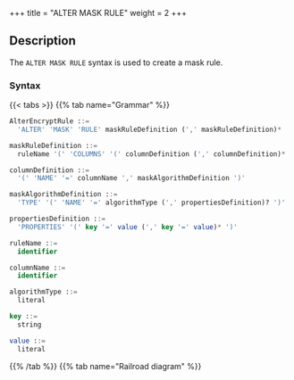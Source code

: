 +++
title = "ALTER MASK RULE"
weight = 2
+++

## Description

The `ALTER MASK RULE` syntax is used to create a mask rule.

### Syntax

{{< tabs >}}
{{% tab name="Grammar" %}}
```sql
AlterEncryptRule ::=
  'ALTER' 'MASK' 'RULE' maskRuleDefinition (',' maskRuleDefinition)*

maskRuleDefinition ::=
  ruleName '(' 'COLUMNS' '(' columnDefinition (',' columnDefinition)* ')' ')'

columnDefinition ::=
  '(' 'NAME' '=' columnName ',' maskAlgorithmDefinition ')'

maskAlgorithmDefinition ::=
  'TYPE' '(' 'NAME' '=' algorithmType (',' propertiesDefinition)? ')'

propertiesDefinition ::=
  'PROPERTIES' '(' key '=' value (',' key '=' value)* ')'

ruleName ::=
  identifier

columnName ::=
  identifier

algorithmType ::=
  literal

key ::=
  string

value ::=
  literal
```
{{% /tab %}}
{{% tab name="Railroad diagram" %}}
<iframe frameborder="0" name="diagram" id="diagram" width="100%" height="100%"></iframe>
{{% /tab %}}
{{< /tabs >}}

### Supplement

- `algorithmType` specifies the data masking algorithm type, please refer to [Data Masking Algorithm](/en/user-manual/common-config/builtin-algorithm/mask/).

### Example

#### Alter a mask rule

```sql
ALTER MASK RULE t_mask (
COLUMNS(
(NAME=phone_number,TYPE(NAME='MASK_FROM_X_TO_Y', PROPERTIES("from-x"=1, "to-y"=2, "replace-char"="*"))),
(NAME=address,TYPE(NAME='MD5'))
));
```

### Reserved words

`ALTER`, `MASK`, `RULE`, `COLUMNS`, `NAME`, `TYPE`

### Related links

- [Reserved word](/en/user-manual/shardingsphere-proxy/distsql/syntax/reserved-word/)
- [Data Masking Algorithm](/en/user-manual/common-config/builtin-algorithm/mask/)
